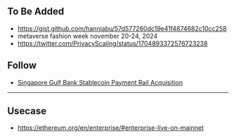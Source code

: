 ## To Be Added
- <https://gist.github.com/hanniabu/57d577260dc19e41f4874682c10cc258>
- metaverse fashion week november 20-24, 2024
- https://twitter.com/PrivacyScaling/status/1704893372576723238

## Follow
- [Singapore Gulf Bank Stablecoin Payment Rail Acquisition](https://twitter.com/BSCNheadlines/status/1861011845882008015)


---

## Usecase
- https://ethereum.org/en/enterprise/#enterprise-live-on-mainnet






